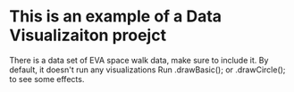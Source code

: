 # This is an example of a Data Visualizaiton proejct 

There is a data set of EVA space walk data, make sure to include it. By default, it doesn't run any visualizations Run .drawBasic(); or .drawCircle(); to see some effects. 
